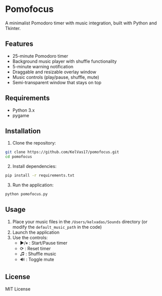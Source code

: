 # Pomofocus

A minimalist Pomodoro timer with music integration, built with Python and Tkinter.

## Features

- 25-minute Pomodoro timer
- Background music player with shuffle functionality
- 5-minute warning notification
- Draggable and resizable overlay window
- Music controls (play/pause, shuffle, mute)
- Semi-transparent window that stays on top

## Requirements

- Python 3.x
- pygame

## Installation

1. Clone the repository:
```bash
git clone https://github.com/KelVas17/pomofocus.git
cd pomofocus
```

2. Install dependencies:
```bash
pip install -r requirements.txt
```

3. Run the application:
```bash
python pomofocus.py
```

## Usage

1. Place your music files in the `/Users/kelvadas/Sounds` directory (or modify the `default_music_path` in the code)
2. Launch the application
3. Use the controls:
   - ▶/⏸ : Start/Pause timer
   - ⟳ : Reset timer
   - ♫ : Shuffle music
   - 🔊 : Toggle mute

## License

MIT License
